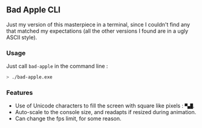 ## Bad Apple CLI

Just my version of this masterpiece in a terminal, since I couldn't find any that matched my expectations (all the other versions I found are in a ugly ASCII style).

### Usage

Just call `bad-apple` in the command line :
```bash
> ./bad-apple.exe
```

### Features

- Use of Unicode characters to fill the screen with square like pixels : `▀▄█`.
- Auto-scale to the console size, and readapts if resized during animation.
- Can change the fps limit, for some reason.